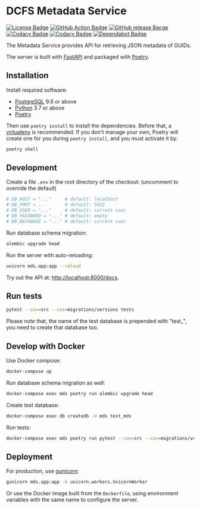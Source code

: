 # DCFS Metadata Service

[![License Badge](https://img.shields.io/github/license/uc-cdis/metadata-service?logo=apache)](https://github.com/uc-cdis/metadata-service/blob/master/LICENSE)
[![GitHub Action Badge](https://img.shields.io/github/workflow/status/uc-cdis/metadata-service/pytest?logo=github)](https://github.com/uc-cdis/metadata-service/actions?query=workflow%3Apytest)
[![GitHub release Bacge](https://img.shields.io/github/v/release/uc-cdis/metadata-service?logo=docker&logoColor=white)](https://github.com/uc-cdis/metadata-service/packages/79876)
[![Codacy Badge](https://api.codacy.com/project/badge/Grade/34e8e8c4502444afac0f48a7d2a592ea)](https://www.codacy.com/manual/fantix/metadata-service?utm_source=github.com&amp;utm_medium=referral&amp;utm_content=uc-cdis/metadata-service&amp;utm_campaign=Badge_Grade)
[![Codacy Badge](https://api.codacy.com/project/badge/Coverage/34e8e8c4502444afac0f48a7d2a592ea)](https://www.codacy.com/manual/fantix/metadata-service?utm_source=github.com&amp;utm_medium=referral&amp;utm_content=uc-cdis/metadata-service&amp;utm_campaign=Badge_Coverage)
[![Dependabot Badge](https://badgen.net/dependabot/uc-cdis/metadata-service/?icon=dependabot)](https://dependabot.com/)

The Metadata Service provides API for retrieving JSON metadata of GUIDs.

The server is built with [FastAPI](https://fastapi.tiangolo.com/) and packaged with
[Poetry](https://poetry.eustace.io/).

## Installation

Install required software:

*   [PostgreSQL](PostgreSQL) 9.6 or above
*   [Python](https://www.python.org/downloads/) 3.7 or above
*   [Poetry](https://poetry.eustace.io/docs/#installation)

Then use `poetry install` to install the dependencies. Before that,
a [virtualenv](https://virtualenv.pypa.io/) is recommended.
If you don't manage your own, Poetry will create one for you
during `poetry install`, and you must activate it by:

```bash
poetry shell
```

## Development

Create a file `.env` in the root directory of the checkout:
(uncomment to override the default)

```python
# DB_HOST = "..."     # default: localhost
# DB_PORT = ...       # default: 5432
# DB_USER = "..."     # default: current user
# DB_PASSWORD = "..." # default: empty
# DB_DATABASE = "..." # default: current user
```

Run database schema migration:

```bash
alembic upgrade head
```

Run the server with auto-reloading:

```bash
uvicorn mds.app:app --reload
```

Try out the API at: <http://localhost:8000/docs>.

## Run tests

```bash
pytest --cov=src --cov=migrations/versions tests
```

Please note that, the name of the test database is prepended with "test_", you
need to create that database too.

## Develop with Docker

Use Docker compose:

```bash
docker-compose up
```

Run database schema migration as well:

```bash
docker-compose exec mds poetry run alembic upgrade head
```

Create test database:

```bash
docker-compose exec db createdb -U mds test_mds
```

Run tests:

```bash
docker-compose exec mds poetry run pytest --cov=src --cov=migrations/versions tests
```

## Deployment

For production, use [gunicorn](https://gunicorn.org/):

```bash
gunicorn mds.app:app -k uvicorn.workers.UvicornWorker
```

Or use the Docker image built from the `Dockerfile`, using environment variables
with the same name to configure the server.
